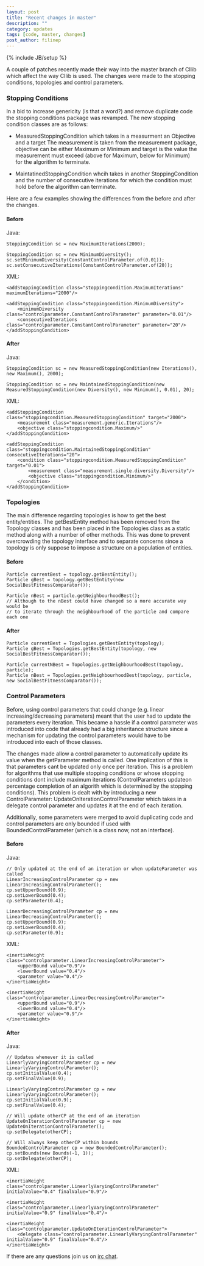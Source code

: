 ```yaml
---
layout: post
title: "Recent changes in master"
description: ""
category: updates
tags: [code, master, changes]
post_author: filinep
---
```

{% include JB/setup %}

A couple of patches recently made their way into the master branch of CIlib which
affect the way CIlib is used. The changes were made to the stopping conditions,
topologies and control parameters.

### Stopping Conditions

In a bid to increase genericity (is that a word?) and remove duplicate code the
stopping conditions package was revamped. The new stopping condition classes are as
follows:

- MeasuredStoppingCondition which takes in a measurment an Objective and a target
The measurement is taken from the measurement package, objective can be either
Maximum or Minimum and target is the value the measurement must exceed (above
for Maximum, below for Minimum) for the algorithm to terminate.

- MaintatinedStoppingCondition whcih takes in another StoppingCondition and the
number of consecutive iterations for which the condition must hold before the
algorithm can terminate.

Here are a few examples showing the differences from the before and after the
changes.

#### Before
Java:

    StoppingCondition sc = new MaximumIterations(2000);

    StoppingCondition sc = new MinimumDiversity();
    sc.setMinimumDiversity(ConstantControlParameter.of(0.01));
    sc.setConsecutiveIterations(ConstantControlParameter.of(20));

XML:

    <addStoppingCondition class="stoppingcondition.MaximumIterations" maximumIterations="2000"/>

    <addStoppingCondition class="stoppingcondition.MinimumDiversity">
        <minimumDiversity class="controlparameter.ConstantControlParameter" parameter="0.01"/>
        <consecutiveIterations class="controlparameter.ConstantControlParameter" parameter="20"/>
    </addStoppingCondition>

#### After
Java:

    StoppingCondition sc = new MeasuredStoppingCondition(new Iterations(), new Maximum(), 2000);

    StoppingCondition sc = new MaintainedStoppingCondition(new MeasuredStoppingCondition(new Diversity(), new Minimum(), 0.01), 20);

XML:

    <addStoppingCondition class="stoppingcondition.MeasuredStoppingCondition" target="2000">
        <measurement class="measurement.generic.Iterations"/>
        <objective class="stoppingcondition.Maximum/>"
    </addStoppingCondition>

    <addStoppingCondition class="stoppingcondition.MaintainedStoppingCondition" consecutiveIterations="20">
        <condition class="stoppingcondition.MeasuredStoppingCondition" target="0.01">
            <measurement class="measurement.single.diversity.Diversity"/>
            <objective class="stoppingcondition.Minimum/>"
        </condition>
    </addStoppingCondition>


### Topologies

The main difference regarding topologies is how to get the best entity/entities.
The getBestEntity method has been removed from the Topology classes and has been
placed in the Topologies class as a static method along with a number of other
methods. This was done to prevent overcrowding the topology interface and to
separate concerns since a topology is only suppose to impose a structure on a
population of entities.

#### Before

    Particle currentBest = topology.getBestEntity();
    Particle gBest = topology.getBestEntity(new SocialBestFitnessComparator());

    Particle nBest = particle.getNeighbourhoodBest();
    // Although to the nBest could have changed so a more accurate way would be
    // to iterate through the neighbourhood of the particle and compare each one

#### After

    Particle currentBest = Topologies.getBestEntity(topology);
    Particle gBest = Topologies.getBestEntity(topology, new SocialBestFitnessComparator());

    Particle currentNBest = Topologies.getNeighbourhoodBest(topology, particle);
    Particle nBest = Topologies.getNeighbourhoodBest(topology, particle, new SocialBestFitnessComparator());


### Control Parameters

Before, using control parameters that could change (e.g. linear increasing/decreasing
parameters) meant that the user had to update the parameters every iteration.
This became a hassle if a control parameter was introduced into code that already
had a big inheritance structure since a mechanism for updating the control parameters
would have to be introduced into each of those classes.

The changes made allow a control parameter to automatically update its value when
the getParameter method is called. One implication of this is that parameters cant
be updated only once per iteration. This is a problem for algorithms that use multiple
stopping conditions or whose stopping conditions dont include maximum iterations
(ControlParameters updateon percentage completion of an algorith which is determined
by the stopping conditions). This problem is dealt with by introducing a new
ControlParameter: UpdateOnIterationControlParameter which takes in a delegate
control parameter and updates it at the end of each iteration.

Additionally, some parameters were merged to avoid duplicating code and control
parameters are only bounded if used with BoundedControlParameter (which is a class
now, not an interface).

#### Before
Java:

    // Only updated at the end of an iteration or when updateParameter was called
    LinearIncreasingControlParameter cp = new LinearIncreasingControlParameter();
    cp.setUpperBound(0.9);
    cp.setLowerBound(0.4);
    cp.setParameter(0.4);

    LinearDecreasingControlParameter cp = new LinearDecreasingControlParameter();
    cp.setUpperBound(0.9);
    cp.setLowerBound(0.4);
    cp.setParameter(0.9);

XML:

    <inertiaWeight class="controlparameter.LinearIncreasingControlParameter">
        <upperBound value="0.9"/>
        <lowerBound value="0.4"/>
        <parameter value="0.4"/>
    </inertiaWeight>

    <inertiaWeight class="controlparameter.LinearDecreasingControlParameter">
        <upperBound value="0.9"/>
        <lowerBound value="0.4"/>
        <parameter value="0.9"/>
    </inertiaWeight>

#### After
Java:

    // Updates whenever it is called
    LinearlyVaryingControlParameter cp = new LinearlyVaryingControlParameter();
    cp.setInitialValue(0.4);
    cp.setFinalValue(0.9);

    LinearlyVaryingControlParameter cp = new LinearlyVaryingControlParameter();
    cp.setInitialValue(0.9);
    cp.setFinalValue(0.4);

    // Will update otherCP at the end of an iteration
    UpdateOnIterationControlParameter cp = new UpdateOnIterationControlParameter();
    cp.setDelegate(otherCP);

    // Will always keep otherCP within bounds
    BoundedControlParameter cp = new BoundedControlParameter();
    cp.setBounds(new Bounds(-1, 1));
    cp.setDelegate(otherCP);

XML:

    <inertiaWeight class="controlparameter.LinearlyVaryingControlParameter" initialValue="0.4" finalValue="0.9"/>

    <inertiaWeight class="controlparameter.LinearlyVaryingControlParameter" initialValue="0.9" finalValue="0.4"/>

    <inertiaWeight class="controlparameter.UpdateOnIterationControlParameter">
        <delegate class="controlparameter.LinearlyVaryingControlParameter" initialValue="0.9" finalValue="0.4"/>
    </inertiaWeight>


If there are any questions join us on [irc chat](http://webchat.freenode.net/?channels=cilib).
